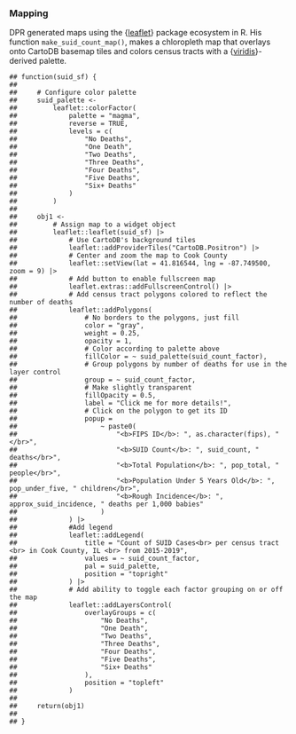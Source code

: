 ### Mapping

DPR generated maps using the
{[leaflet](https://rstudio.github.io/leaflet/)} package ecosystem in R.
His function `make_suid_count_map()`, makes a chloropleth map that
overlays onto CartoDB basemap tiles and colors census tracts with a
{[viridis](https://sjmgarnier.github.io/viridis/index.html)}-derived
palette.

    ## function(suid_sf) {
    ##     
    ##     # Configure color palette
    ##     suid_palette <- 
    ##         leaflet::colorFactor(
    ##             palette = "magma",
    ##             reverse = TRUE,
    ##             levels = c(
    ##                 "No Deaths", 
    ##                 "One Death", 
    ##                 "Two Deaths", 
    ##                 "Three Deaths", 
    ##                 "Four Deaths", 
    ##                 "Five Deaths", 
    ##                 "Six+ Deaths"
    ##             )
    ##         )
    ##     
    ##     obj1 <-
    ##         # Assign map to a widget object
    ##         leaflet::leaflet(suid_sf) |>
    ##             # Use CartoDB's background tiles
    ##             leaflet::addProviderTiles("CartoDB.Positron") |>
    ##             # Center and zoom the map to Cook County
    ##             leaflet::setView(lat = 41.816544, lng = -87.749500, zoom = 9) |>
    ##             # Add button to enable fullscreen map
    ##             leaflet.extras::addFullscreenControl() |>
    ##             # Add census tract polygons colored to reflect the number of deaths
    ##             leaflet::addPolygons(
    ##                 # No borders to the polygons, just fill
    ##                 color = "gray",
    ##                 weight = 0.25,
    ##                 opacity = 1,
    ##                 # Color according to palette above
    ##                 fillColor = ~ suid_palette(suid_count_factor),
    ##                 # Group polygons by number of deaths for use in the layer control
    ##                 group = ~ suid_count_factor,
    ##                 # Make slightly transparent
    ##                 fillOpacity = 0.5,
    ##                 label = "Click me for more details!",
    ##                 # Click on the polygon to get its ID
    ##                 popup = 
    ##                     ~ paste0(
    ##                         "<b>FIPS ID</b>: ", as.character(fips), "</br>",
    ##                         "<b>SUID Count</b>: ", suid_count, " deaths</br>",
    ##                         "<b>Total Population</b>: ", pop_total, " people</br>",
    ##                         "<b>Population Under 5 Years Old</b>: ", pop_under_five, " children</br>",
    ##                         "<b>Rough Incidence</b>: ", approx_suid_incidence, " deaths per 1,000 babies"
    ##                     )
    ##             ) |>
    ##             #Add legend
    ##             leaflet::addLegend(
    ##                 title = "Count of SUID Cases<br> per census tract <br> in Cook County, IL <br> from 2015-2019",
    ##                 values = ~ suid_count_factor,
    ##                 pal = suid_palette,
    ##                 position = "topright"
    ##             ) |>
    ##             # Add ability to toggle each factor grouping on or off the map
    ##             leaflet::addLayersControl(
    ##                 overlayGroups = c(
    ##                     "No Deaths", 
    ##                     "One Death", 
    ##                     "Two Deaths", 
    ##                     "Three Deaths", 
    ##                     "Four Deaths", 
    ##                     "Five Deaths", 
    ##                     "Six+ Deaths"
    ##                 ),
    ##                 position = "topleft"
    ##             )
    ##     
    ##     return(obj1)
    ##     
    ## }
